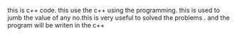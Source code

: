 this is c++ code.
this use the c++ using the programming.
this is used to jumb the value of any no.this is very useful to solved the problems .
and the program will be writen in the c++ 



